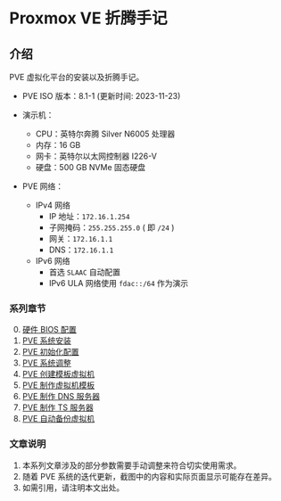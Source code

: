 # Proxmox VE 折腾手记

## 介绍
PVE 虚拟化平台的安装以及折腾手记。  

- PVE ISO 版本：8.1-1 (更新时间: 2023-11-23)

- 演示机：
    - CPU：英特尔奔腾 Silver N6005 处理器
    - 内存：16 GB
    - 网卡：英特尔以太网控制器 I226-V
    - 硬盘：500 GB NVMe 固态硬盘

- PVE 网络：
    - IPv4 网络
        - IP 地址：`172.16.1.254`
        - 子网掩码：`255.255.255.0` ( 即 `/24` )
        - 网关：`172.16.1.1`
        - DNS：`172.16.1.1`
    - IPv6 网络
        - 首选 `SLAAC` 自动配置
        - IPv6 ULA 网络使用 `fdac::/64` 作为演示

### 系列章节

0. [硬件 BIOS 配置](./00.硬件BIOS配置.md)
1. [PVE 系统安装](./01.PVE系统安装.md)
2. [PVE 初始化配置](./02.PVE初始化配置.md)
3. [PVE 系统调整](./03.PVE系统调整.md)
4. [PVE 创建模板虚拟机](./04.PVE创建模板虚拟机.md)
5. [PVE 制作虚拟机模板](./05.PVE制作虚拟机模板.md)
6. [PVE 制作 DNS 服务器](./06.PVE制作DNS服务器.md)
7. [PVE 制作 TS 服务器](./07.PVE制作TS服务器.md)
8. [PVE 自动备份虚拟机](./08.PVE自动备份虚拟机.md)

### 文章说明

1. 本系列文章涉及的部分参数需要手动调整来符合切实使用需求。
2. 随着 PVE 系统的迭代更新，截图中的内容和实际页面显示可能存在差异。
3. 如需引用，请注明本文出处。
